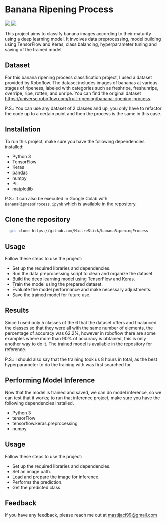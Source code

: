 
# Banana Ripening Process

<a href="[https://universe.roboflow.com/april-public-yibrz/never-gonna](https://universe.roboflow.com/fruit-ripening/banana-ripening-process)">
    <img src="https://app.roboflow.com/images/download-dataset-badge.svg"></img>
</a>

<a href="[https://universe.roboflow.com/april-public-yibrz/never-gonna/model/](https://universe.roboflow.com/fruit-ripening/banana-ripening-process/model/2)">
    <img src="https://app.roboflow.com/images/try-model-badge.svg"></img>
</a>

This project aims to classify banana images according to their maturity using a deep learning model. It involves data preprocessing, model building using TensorFlow and Keras, class balancing, hyperparameter tuning and saving of the trained model. 

## Dataset
For this banana ripening process classification project, I used a dataset provided by Roboflow. The dataset includes images of bananas at various stages of ripeness, labeled with categories such as freshripe, freshunripe, overripe, ripe, rotten, and unripe. You can find the original dataset https://universe.roboflow.com/fruit-ripening/banana-ripening-process.

P.S.: You can use any dataset of 2 classes and up, you only have to refactor the code up to a certain point and then the process is the same in this case. 

## Installation
To run this project, make sure you have the following dependencies installed:

- Python 3
- TensorFlow
- Keras
- pandas
- numpy
- PIL
- matplotlib

P.S.: It can also be executed in Google Colab with `BananaRipnessProcess.ipynb` which is available in the repository.

## Clone the repository

```bash
  git clone https://github.com/MaitreStick/bananaRipeningProcess
```

## Usage
Follow these steps to use the project:

- Set up the required libraries and dependencies.
- Run the data preprocessing script to clean and organize the dataset.
- Build the deep learning model using TensorFlow and Keras.
- Train the model using the prepared dataset.
- Evaluate the model performance and make necessary adjustments.
- Save the trained model for future use.

## Results
Since I used only 5 classes of the 6 that the dataset offers and I balanced the classes so that they were all with the same number of elements, the percentage of accuracy was 62.2%, however in roboflow there are some examples where more than 90% of accuracy is obtained, this is only another way to do it. The trained model is available in the repository for reference.

P.S.: I should also say that the training took us 8 hours in total, as the best hyperparameter to do the training with was first searched for.

## Performing Model Inference

Now that the model is trained and saved, we can do model inference, so we can test that it works; to run that inference project, make sure you have the following dependencies installed.

- Python 3
- tensorFlow
- tensorflow.keras.preprocessing
- numpy

## Usage
Follow these steps to use the project:

- Set up the required libraries and dependencies.
- Set an image path.
- Load and prepare the image for inference.
- Performs the prediction.
- Get the predicted class.

## Feedback

If you have any feedback, please reach me out at mastijaci99@gmail.com


